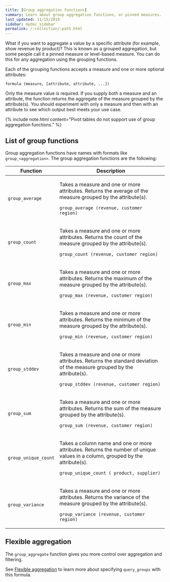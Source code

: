 ```yaml
---
title: [Group aggregation functions]
summary: Learn about group aggregation functions, or pinned measures.
last_updated: 11/15/2019
sidebar: mydoc_sidebar
permalink: /:collection/:path.html
---
```

What if you want to aggregate a value by a specific attribute (for example, show
revenue by product)? This is known as a grouped aggregation, but some people
call it a pinned measure or level-based measure. You can do this for any
aggregation using the grouping functions.

Each of the grouping functions accepts a measure and one or more optional
attributes:

```
formula (measure, [attribute, attribute, ...])
```

Only the measure value is required. If you supply both a measure and an
attribute, the function returns the aggregate of the measure grouped by the
attribute(s). You should experiment with only a measure and then with an
attribute to see which output best meets your use case.

{% include note.html content="Pivot tables do not support use of group aggregation functions." %}

## List of group functions

Group aggregation functions have names with formats like `group_<aggregation>`.
The group aggregation functions are the following:

<table>
<colgroup>
   <col style="width:25%" />
   <col style="width:75%" />
</colgroup>
  <thead>
    <tr>
      <th>Function</th>
      <th>Description</th>
    </tr>
  </thead>
  <tr>
    <td><code>group_average</code></td>
    <td><p>Takes a measure and one or more attributes. Returns the average of the measure grouped by the attribute(s).</p>
    <p><code>group_average (revenue, customer region)</code></p>
    </td>
  </tr>
  <tr>
    <td><code>group_count</code></td>
    <td><p>Takes a measure and one or more attributes. Returns the count of the measure grouped by the attribute(s).</p>
    <p><code>group_count (revenue, customer region)</code></p>
    </td>
  </tr>
  <tr>
    <td><code>group_max</code></td>
    <td><p>Takes a measure and one or more attributes. Returns the maximum of the measure grouped by the attribute(s).</p>
    <p><code>group_max (revenue, customer region)</code></p>
    </td>
  </tr>
  <tr>
    <td><code>group_min</code></td>
    <td><p>Takes a measure and one or more attributes. Returns the minimum of the measure grouped by the attribute(s).</p>
    <p><code>group_min (revenue, customer region)</code></p>
    </td>
  </tr>
  <tr>
    <td><code>group_stddev</code></td>
    <td><p>Takes a measure and one or more attributes. Returns the standard deviation of the measure grouped by the attribute(s).</p>
    <p><code>group_stddev (revenue, customer region)</code></p>
    </td>
  </tr>
  <tr>
    <td><code>group_sum</code></td>
    <td><p>Takes a measure and one or more attributes. Returns the sum of the measure grouped by the attribute(s).</p>
    <p><code>group_sum (revenue, customer region)</code></p>
    </td>
  </tr>
  <tr>
    <td><code>group_unique_count</code></td>
    <td><p>Takes a column name and one or more attributes. Returns the number of unique values in a column, grouped by the attribute(s).</p>
    <p><code>group_unique_count ( product, supplier)</code></p>
    </td>
  </tr>
  <tr>
    <td><code>group_variance</code></td>
    <td><p>Takes a measure and one or more attributes. Returns the variance of the measure grouped by the attribute(s).</p>
    <p><code>group_variance (revenue, customer region)</code></p>
    </td>
  </tr>
</table>

## Flexible aggregation

The `group_aggregate` function gives you more control over aggregation and filtering.

See [Flexible aggregation](aggregation-flexible.html#) to learn more about specifying `query_groups` with this formula.

